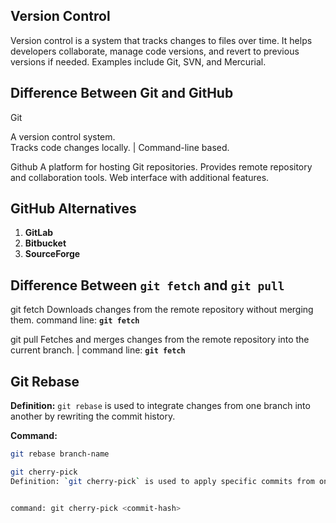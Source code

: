 ## Version Control
Version control is a system that tracks changes to files over time. It helps developers collaborate, manage code versions, and revert to previous versions if needed. Examples include Git, SVN, and Mercurial.

## Difference Between Git and GitHub

 Git                                                                
                                                                   
 A version control system.                                           
 Tracks code changes locally. 
 | Command-line based.


 Github
 A platform for hosting Git repositories.
  Provides remote repository and collaboration tools.
  Web interface with additional features.     


  ## GitHub Alternatives
  1. **GitLab**
2. **Bitbucket**
3. **SourceForge**

## Difference Between `git fetch` and `git pull`

git fetch
 Downloads changes from the remote repository without merging them. 
 command line:
 **`git fetch`** 

 git pull
 Fetches and merges changes from the remote repository into the current branch. |
command line: **`git fetch`** 


## Git Rebase
**Definition:** `git rebase` is used to integrate changes from one branch into another by rewriting the commit history.

**Command:**
```bash
git rebase branch-name

git cherry-pick
Definition: `git cherry-pick` is used to apply specific commits from one branch to another.


command: git cherry-pick <commit-hash>